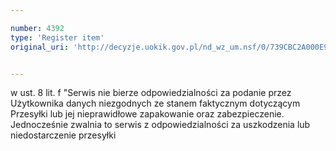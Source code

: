 ```yaml
---

number: 4392
type: 'Register item'
original_uri: 'http://decyzje.uokik.gov.pl/nd_wz_um.nsf/0/739CBC2A000E9246C1257B36003E1ECA?OpenDocument'


---
```


w ust. 8 lit. f "Serwis nie bierze odpowiedzialności za podanie przez Użytkownika danych niezgodnych ze stanem faktycznym dotyczącym Przesyłki lub jej nieprawidłowe zapakowanie oraz zabezpieczenie. Jednocześnie zwalnia to serwis z odpowiedzialności za uszkodzenia lub niedostarczenie przesyłki
